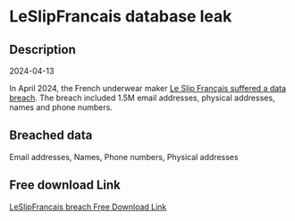 # LeSlipFrancais database leak

## Description

2024-04-13

In April 2024, the French underwear maker <a href="https://twitter.com/troyhunt/status/1780856574787064075" target="_blank" rel="noopener">Le Slip Français suffered a data breach</a>. The breach included 1.5M email addresses, physical addresses, names and phone numbers.

## Breached data

Email addresses, Names, Phone numbers, Physical addresses

## Free download Link

[LeSlipFrancais breach Free Download Link](https://link-to.net/1229997/628.2294358101873/dynamic/?r=aHR0cHM6Ly93d3cubWVkaWFmaXJlLmNvbS92aWV3L0FUNWFFNFQ5Z3F6STF3MC9sZXNsaXBmcmFuY2Fpcy5mci9maWxl)